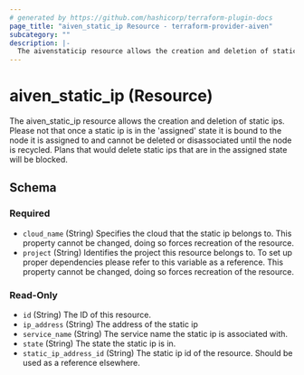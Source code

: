 ```yaml
---
# generated by https://github.com/hashicorp/terraform-plugin-docs
page_title: "aiven_static_ip Resource - terraform-provider-aiven"
subcategory: ""
description: |-
  The aivenstaticip resource allows the creation and deletion of static ips. Please not that once a static ip is in the 'assigned' state it is bound to the node it is assigned to and cannot be deleted or disassociated until the node is recycled. Plans that would delete static ips that are in the assigned state will be blocked.
---
```


# aiven_static_ip (Resource)

The aiven_static_ip resource allows the creation and deletion of static ips. Please not that once a static ip is in the 'assigned' state it is bound to the node it is assigned to and cannot be deleted or disassociated until the node is recycled. Plans that would delete static ips that are in the assigned state will be blocked.



<!-- schema generated by tfplugindocs -->
## Schema

### Required

- `cloud_name` (String) Specifies the cloud that the static ip belongs to. This property cannot be changed, doing so forces recreation of the resource.
- `project` (String) Identifies the project this resource belongs to. To set up proper dependencies please refer to this variable as a reference. This property cannot be changed, doing so forces recreation of the resource.

### Read-Only

- `id` (String) The ID of this resource.
- `ip_address` (String) The address of the static ip
- `service_name` (String) The service name the static ip is associated with.
- `state` (String) The state the static ip is in.
- `static_ip_address_id` (String) The static ip id of the resource. Should be used as a reference elsewhere.


